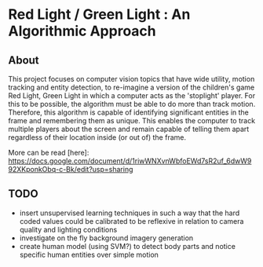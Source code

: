 # Red Light / Green Light : An Algorithmic Approach
## About
This project focuses on computer vision topics that have wide utility, motion tracking and entity detection, to re-imagine a version of the children's game Red Light, Green Light in which a computer acts as the 'stoplight' player. For this to be possible, the algorithm must be able to do more than track motion. Therefore, this algorithm is capable of identifying significant entities in the frame and remembering them as unique. This enables the computer to track multiple players about the screen and remain capable of telling them apart regardless of their location inside (or out of) the frame.

More can be read [here]: https://docs.google.com/document/d/1riwWNXvnWbfoEWd7sR2uf_6dwW992XKponkObq-c-Bk/edit?usp=sharing

## TODO
* insert unsupervised learning techniques in such a way that the hard coded values could be calibrated to be reflexive in relation to camera quality and lighting conditions
* investigate on the fly background imagery generation
* create human model (using SVM?) to detect body parts and notice specific human entities over simple motion